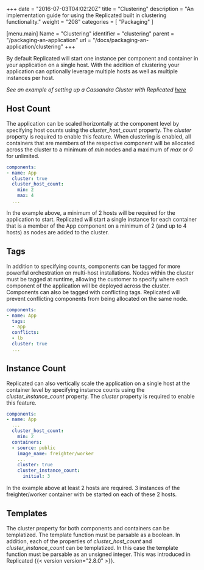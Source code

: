 +++
date = "2016-07-03T04:02:20Z"
title = "Clustering"
description = "An implementation guide for using the Replicated built in clustering functionality."
weight = "208"
categories = [ "Packaging" ]

[menu.main]
Name       = "Clustering"
identifier = "clustering"
parent     = "/packaging-an-application"
url        = "/docs/packaging-an-application/clustering"
+++

By default Replicated will start one instance per component and container in your application on a single host. With the addition of clustering your application can optionally leverage multiple hosts as well as multiple instances per host.

*See an example of setting up a Cassandra Cluster with Replicated [here](/kb/developer-resources/multi-node-cassandra/)*

## Host Count
The application can be scaled horizontally at the component level by specifying host counts using the *cluster_host_count* property. The *cluster* property is required to enable this feature. When clustering is enabled, all containers that are members of the respective component will be allocated across the cluster to a minimum of *min* nodes and a maximum of *max* or *0* for unlimited.
```yml
components:
- name: App
  cluster: true
  cluster_host_count:
    min: 2
    max: 4
  ...
```

In the example above, a minimum of 2 hosts will be required for the application to start. Replicated will start a single instance for each container that is a member of the App component on a minimum of 2 (and up to 4 hosts) as nodes are added to the cluster.

## Tags
In addition to specifying counts, components can be tagged for more powerful orchestration on multi-host installations. Nodes within the cluster must be tagged at runtime, allowing the customer to specify where each component of the application will be deployed across the cluster. Components can also be tagged with conflicting tags. Replicated will prevent conflicting components from being allocated on the same node.

```yml
components:
- name: App
  tags:
  - app
  conflicts:
  - lb
  cluster: true
  ...
```

## Instance Count
Replicated can also vertically scale the application on a single host at the container level by specifying instance counts using the *cluster_instance_count* property. The *cluster* property is required to enable this feature.

```yml
components:
- name: App
  ...
  cluster_host_count:
    min: 2
  containers:
  - source: public
    image_name: freighter/worker
    ...
    cluster: true
    cluster_instance_count:
      initial: 3
```

In the example above at least 2 hosts are required. 3 instances of the freighter/worker container with be started on each of these 2 hosts.

## Templates

The cluster property for both components and containers can be templatized. The template function must be parsable as a boolean. In addition, each of the properties of *cluster_host_count* and *cluster_instance_count* can be templatized. In this case the template function must be parsable as an unsigned integer. This was introduced in Replicated {{< version version="2.8.0" >}}.
